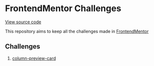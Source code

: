# FrontendMentor Challenges

[View source code](https://github.com/Bluniz/front-end-mentor-column-preview-card)

This repository aims to keep all the challenges made in [FrontendMentor](https://www.frontendmentor.io/)

## Challenges

1. [column-preview-card]("./column-preview-card")
